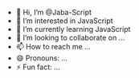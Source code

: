 - 👋 Hi, I’m @Jaba-Script
- 👀 I’m interested in JavaScript
- 🌱 I’m currently learning JavaScript
- 💞️ I’m looking to collaborate on ...
- 📫 How to reach me ...
- 😄 Pronouns: ...
- ⚡ Fun fact: ...

<!---
Jaba-Script/Jaba-Script is a ✨ special ✨ repository because its `README.md` (this file) appears on your GitHub profile.
You can click the Preview link to take a look at your changes.
--->
